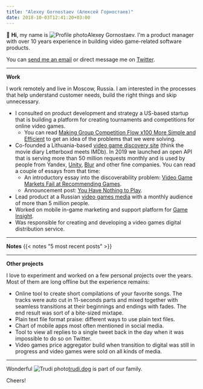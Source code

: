 ```yaml
---
title: "Alexey Gornostaev (Алексей Горностаев)"
date: 2018-10-03T12:41:20+03:00
---
```


👋 __Hi__, my name is ![Profile photo](/img/profile-photo.jpg)Alexey Gornostaev. I'm a product manager with over 10 years experience in building video game-related software products. 

You can [send me an email](mailto:me@alexey.is) or direct message me on [Twitter](https://twitter.com/#!/accujazz).

---

__Work__

I work remotely and live in Moscow, Russia. I am interested in the processes that help understand customer needs,  build the right things and skip unnecessary.

- I consulted on product development and strategy a US-based startup that is building a platform for creating tournaments and competitions for online video games.
	- You can read [Making Group Competition Flow x100 More Simple and Efficient](/posts/making-group-competition-flow-x100-more-simple-and-efficient/) to get an idea of the problems that we were solving.
- Co-founded a Lithuania-based [video game discovery site](https://rawg.io/) (think the movie diary Letterboxd meets IMDb). In 2019 we launched an open API that is serving more than 50 million requests monthly and is used by people from Yandex, [Unity](https://unity.com), [Blur](http://www.blur.com) and other fine companies. You can read a couple of essays from that time: 
	- An introductory essay into the discoverability problem: [Video Game Markets Fail at Recommending Games](/posts/video-game-markets-fail-at-recommending-games/).
	- Announcement post: [You Have Nothing to Play](/posts/you-have-nothing-to-play/).
- Lead product at a Russian [video games media](https://kanobu.ru/) with a monthly audience of more than 5 million people.
- Worked on mobile in-game marketing and support platform for [Game Insight](https://www.game-insight.com/en).
- Was responsible for creating and developing a video games digital distribution service.

---

__Notes__
{{< notes "5 most recent posts" >}}

---

__Other projects__

I love to experiment and worked on a few personal projects over the years. Most of them are long offline but the experience remains:

- Online tool to create short compilations of your favorite songs. The tracks were auto cut in 11-seconds parts and mixed together with seamless transitions at their beginnings and endings with fades. The end result was sort of a bite-sized mixtape.
- Plain text file format praise: different ways to use plain text files.
- Chart of mobile apps most often mentioned in social media.
- Tool to view all replies to a single tweet back in the day when it was impossible to do so on Twitter.
- Video games price aggregator build when transition to digital was still in progress and video games were sold on all kinds of media.

---

Wonderful ![Trudi photo](/img/trudi.jpg)[trudi.dog](http://trudi.dog) is part of our family.

Cheers!
